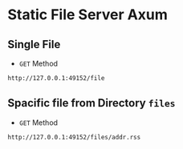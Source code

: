 # Static File Server Axum

## Single File

- `GET` Method

```bash
http://127.0.0.1:49152/file
```

## Spacific file from Directory `files`

- `GET` Method

```bash
http://127.0.0.1:49152/files/addr.rss
```
